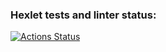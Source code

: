 ### Hexlet tests and linter status:
[![Actions Status](https://github.com/tunety/layout-designer-project-lvl1/workflows/hexlet-check/badge.svg)](https://github.com/tunety/layout-designer-project-lvl1/actions)